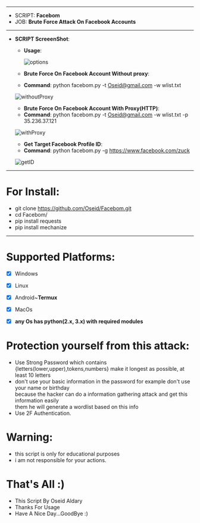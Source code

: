 ***
  - SCRIPT: **Facebom**
  -    JOB: **Brute Force Attack On Facebook Accounts**
***

- **SCRIPT ScreeenShot**:

    - **Usage**:
    
      ![options](https://user-images.githubusercontent.com/29546157/88081778-90e36080-cb89-11ea-85f5-325bede38878.PNG)


    - **Brute Force On Facebook Account Without proxy**:
     
     * **Command**: python facebom.py -t Oseid@gmail.com -w wlist.txt
     
     ![withoutProxy](https://user-images.githubusercontent.com/29546157/88081833-a22c6d00-cb89-11ea-84c6-50ab34fb62a3.PNG)
   
   - **Brute Force On Facebook Account With Proxy(HTTP)**:
   
    * **Command**: python facebom.py -t Oseid@gmail.com -w wlist.txt -p 35.236.37.121
    
    ![withProxy](https://user-images.githubusercontent.com/29546157/88081886-b83a2d80-cb89-11ea-893e-0fb77059fe83.PNG)

   - **Get Target Facebook Profile ID**:
   
    * **Command**: python facebom.py -g https://www.facebook.com/zuck
    
    ![getID](https://user-images.githubusercontent.com/29546157/88082079-f9cad880-cb89-11ea-894b-801e8c4fe369.PNG)

***

# For Install:

 - git clone https://github.com/Oseid/Facebom.git
 - cd Facebom/
 - pip install requests
 - pip install mechanize
***

# Supported Platforms:
- [x] Windows
- [x] Linux
- [x] Android~**Termux**
- [x] MacOs
- [x] **any Os has python(2.x, 3.x) with required modules**


# Protection yourself from this attack:
  * Use Strong Password which contains {letters(lower,upper),tokens,numbers} make it longest as possible, at least 10 letters
  * don't use your basic information in the password for example don't use your name or birthday\
        because the hacker can do a information gathering attack and get this information easily\
        them he will generate a wordlist based on this info
  * Use 2F Authentication.
  
# Warning:
  * this script is only for educational purposes
  * i am not responsible for your actions.

# That's All :)
   * This Script By Oseid Aldary
   * Thanks For Usage
   * Have A Nice Day...GoodBye :)
